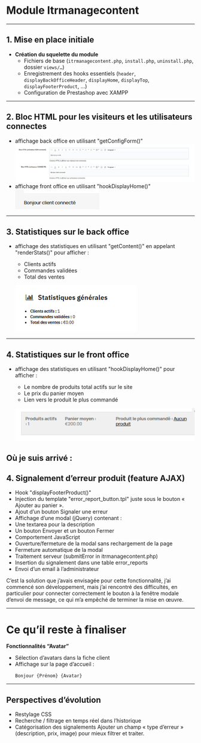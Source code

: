 # Module Itrmanagecontent 

---

## 1. Mise en place initiale  
- **Création du squelette du module**  
  - Fichiers de base (`itrmanagecontent.php`, `install.php`, `uninstall.php`, dossier `views/…`)  
  - Enregistrement des hooks essentiels (`header`, `displayBackOfficeHeader`, `displayHome`, `displayTop`, `displayFooterProduct`, ...)
  - Configuration de Prestashop avec XAMPP

---

## 2. Bloc HTML pour les visiteurs et les utilisateurs connectes
   - affichage back office en utilisant "getConfigForm()"
   ![Alt text](<Screenshot 2025-08-06 230738.png>)
   - affichage front office en utilisant "hookDisplayHome()"
   ![Alt text](<Screenshot 2025-08-06 231427.png>)



---

## 3. Statistiques sur le back office  
- affichage des statistiques en utilisant "getContent()" en appelant "renderStats()" pour afficher :  
     - Clients actifs  
     - Commandes validées  
     - Total des ventes  
    
    ![Alt text](<Screenshot 2025-08-06 230815.png>)


---

## 4. Statistiques sur le front office  
- affichage des statistiques en utilisant "hookDisplayHome()" pour afficher :
    - Le nombre de produits total actifs sur le site
    - Le prix du panier moyen
    - Lien vers le produit le plus commandé

    ![Alt text](image.png)


## Où je suis arrivé :

## 4. Signalement d’erreur produit (feature AJAX)  
  - Hook "displayFooterProduct()"
  - Injection du template "error_report_button.tpl" juste sous le bouton « Ajouter au panier ».
  - Ajout d’un bouton Signaler une erreur
  - Affichage d’une modal (jQuery) contenant :
  - Une textarea pour la description
  - Un bouton Envoyer et un bouton Fermer
  - Comportement JavaScript
  - Ouverture/fermeture de la modal sans rechargement de la page
  - Fermeture automatique de la modal
  - Traitement serveur (submitError in itrmanagecontent.php)
  - Insertion du signalement dans une table error_reports
  - Envoi d’un email à l’administrateur 

C’est la solution que j’avais envisagée pour cette fonctionnalité, j’ai commencé son développement, mais j’ai rencontré des difficultés, en particulier pour connecter correctement le bouton à la fenêtre modale d’envoi de message, ce qui m’a empêché de terminer la mise en œuvre.

---

# Ce qu’il reste à finaliser

**Fonctionnalités “Avatar”** 
   - Sélection d’avatars dans la fiche client  
   - Affichage sur la page d’accueil :  
     ```
     Bonjour {Prénom} {Avatar}
     ```

---

## Perspectives d’évolution  
- Restylage CSS 
- Recherche / filtrage en temps réel dans l’historique  
- Catégorisation des signalements
  Ajouter un champ « type d’erreur » (description, prix, image) pour mieux filtrer et traiter.

